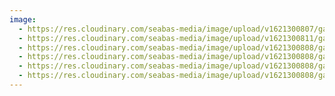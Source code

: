 ```yaml
---
image:
  - https://res.cloudinary.com/seabas-media/image/upload/v1621300807/gallery/Creative/IMG_4404_tbuofn.jpg
  - https://res.cloudinary.com/seabas-media/image/upload/v1621300811/gallery/Creative/IMG_4286_dli9vz.jpg
  - https://res.cloudinary.com/seabas-media/image/upload/v1621300808/gallery/Creative/IMG_2130_j40nph.jpg
  - https://res.cloudinary.com/seabas-media/image/upload/v1621300808/gallery/Creative/IMG_7270_q25t6l.jpg
  - https://res.cloudinary.com/seabas-media/image/upload/v1621300808/gallery/Creative/DSC00092_x4y6tp.jpg
  - https://res.cloudinary.com/seabas-media/image/upload/v1621300808/gallery/Creative/IMG_2438-Edit_bwdbjq.jpg
---
```

